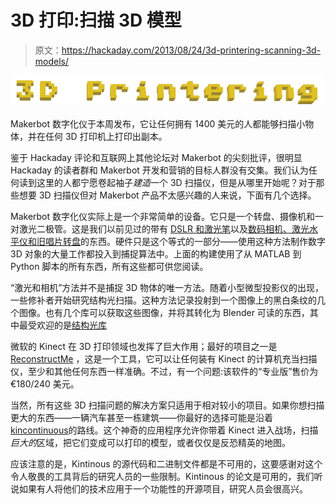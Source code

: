 # 3D 打印:扫描 3D 模型

> 原文：<https://hackaday.com/2013/08/24/3d-printering-scanning-3d-models/>

![](img/732f3581862beb942a2279d46c66e789.png)

Makerbot 数字化仪于本周发布，它让任何拥有 1400 美元的人都能够扫描小物体，并在任何 3D 打印机上打印出副本。

鉴于 Hackaday 评论和互联网上其他论坛对 Makerbot 的尖刻批评，很明显 Hackaday 的读者群和 Makerbot 开发和营销的目标人群没有交集。我们认为任何读到这里的人都宁愿卷起袖子*建造*一个 3D 扫描仪，但是从哪里开始呢？对于那些想要 3D 扫描仪但对 Makerbot 产品不太感兴趣的人来说，下面有几个选择。

Makerbot 数字化仪实际上是一个非常简单的设备。它只是一个转盘、摄像机和一对激光二极管。这是我们以前见过的带有 [DSLR 和激光笔](http://hackaday.com/2013/05/15/3d-scanner-with-remarkable-resolution/)以及[数码相机、激光水平仪和旧唱片转盘](http://hackaday.com/2010/03/18/ditch-the-lps-and-build-your-own-3d-scanner/)的东西。硬件只是这个等式的一部分——使用这种方法制作数字 3D 对象的大量工作都投入到捕捉算法中。上面的构建使用了从 MATLAB 到 Python 脚本的所有东西，所有这些都可供您阅读。

“激光和相机”方法并不是捕捉 3D 物体的唯一方法。随着小型微型投影仪的出现，一些修补者开始研究结构光扫描。这种方法记录投射到一个图像上的黑白条纹的几个图像。也有几个库可以获取这些图像，并将其转化为 Blender 可读的东西，其中最受欢迎的是[结构光库](https://code.google.com/p/structured-light/)

微软的 Kinect 在 3D 打印领域也发挥了巨大作用；最好的项目之一是 [ReconstructMe](http://reconstructme.net/) ，这是一个工具，它可以让任何装有 Kinect 的计算机充当扫描仪，至少和其他任何东西一样准确。不过，有一个问题:该软件的“专业版”售价为€180/240 美元。

当然，所有这些 3D 扫描问题的解决方案只适用于相对较小的项目。如果你想扫描更大的东西——一辆汽车甚至一栋建筑——你最好的选择可能是沿着[kincontinuous](http://www.youtube.com/watch?v=D3yYjaLmiqU)的路线。这个神奇的应用程序允许你带着 Kinect 进入战场，扫描*巨大的*区域，把它们变成可以打印的模型，或者仅仅是反恐精英的地图。

应该注意的是，Kintinous 的源代码和二进制文件都是不可用的，这要感谢对这个令人敬畏的工具背后的研究人员的一些限制。Kintinous 的论文是可用的，我们听说如果有人将他们的技术应用于一个功能性的开源项目，研究人员会很高兴。